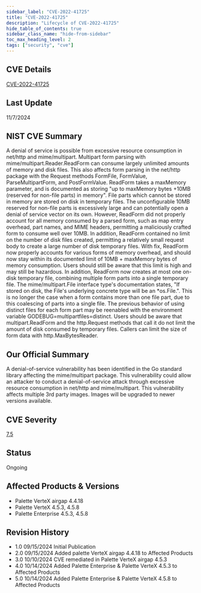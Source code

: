 ```yaml
---
sidebar_label: "CVE-2022-41725"
title: "CVE-2022-41725"
description: "Lifecycle of CVE-2022-41725"
hide_table_of_contents: true
sidebar_class_name: "hide-from-sidebar"
toc_max_heading_level: 2
tags: ["security", "cve"]
---
```


## CVE Details

[CVE-2022-41725](https://nvd.nist.gov/vuln/detail/CVE-2022-41725)

## Last Update

11/7/2024

## NIST CVE Summary

A denial of service is possible from excessive resource consumption in net/http and mime/multipart. Multipart form
parsing with mime/multipart.Reader.ReadForm can consume largely unlimited amounts of memory and disk files. This also
affects form parsing in the net/http package with the Request methods FormFile, FormValue, ParseMultipartForm, and
PostFormValue. ReadForm takes a maxMemory parameter, and is documented as storing "up to maxMemory bytes +10MB (reserved
for non-file parts) in memory". File parts which cannot be stored in memory are stored on disk in temporary files. The
unconfigurable 10MB reserved for non-file parts is excessively large and can potentially open a denial of service vector
on its own. However, ReadForm did not properly account for all memory consumed by a parsed form, such as map entry
overhead, part names, and MIME headers, permitting a maliciously crafted form to consume well over 10MB. In addition,
ReadForm contained no limit on the number of disk files created, permitting a relatively small request body to create a
large number of disk temporary files. With fix, ReadForm now properly accounts for various forms of memory overhead, and
should now stay within its documented limit of 10MB + maxMemory bytes of memory consumption. Users should still be aware
that this limit is high and may still be hazardous. In addition, ReadForm now creates at most one on-disk temporary
file, combining multiple form parts into a single temporary file. The mime/multipart.File interface type's documentation
states, "If stored on disk, the File's underlying concrete type will be an \*os.File.". This is no longer the case when
a form contains more than one file part, due to this coalescing of parts into a single file. The previous behavior of
using distinct files for each form part may be reenabled with the environment variable GODEBUG=multipartfiles=distinct.
Users should be aware that multipart.ReadForm and the http.Request methods that call it do not limit the amount of disk
consumed by temporary files. Callers can limit the size of form data with http.MaxBytesReader.

## Our Official Summary

A denial-of-service vulnerability has been identified in the Go standard library affecting the mime/multipart package.
This vulnerability could allow an attacker to conduct a denial-of-service attack through excessive resource consumption
in net/http and mime/multipart. This vulnerability affects multiple 3rd party images. Images will be upgraded to newer
versions available.

## CVE Severity

[7.5](https://nvd.nist.gov/vuln/detail/CVE-2022-41725)

## Status

Ongoing

## Affected Products & Versions

- Palette VerteX airgap 4.4.18
- Palette VerteX 4.5.3, 4.5.8
- Palette Enterprise 4.5.3, 4.5.8

## Revision History

- 1.0 09/15/2024 Initial Publication
- 2.0 09/15/2024 Added palette VerteX airgap 4.4.18 to Affected Products
- 3.0 10/10/2024 CVE remediated in Palette VerteX airgap 4.5.3
- 4.0 10/14/2024 Added Palette Enterprise & Palette VerteX 4.5.3 to Affected Products
- 5.0 10/14/2024 Added Palette Enterprise & Palette VerteX 4.5.8 to Affected Products

